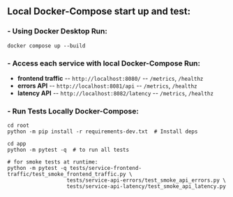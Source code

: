 ## Local Docker-Compose start up and test:
### - Using Docker Desktop Run:
```
docker compose up --build
```
### - Access each service with local Docker-Compose Run:
- **frontend traffic** -- `http://localhost:8080/` -- `/metrics`, `/healthz`
- **errors API** -- `http://localhost:8081/api` -- `/metrics`, `/healthz`
- **latency API** -- `http://localhost:8082/latency` -- `/metrics`, `/healthz`
### - Run Tests Locally Docker-Compose:
```
cd root
python -m pip install -r requirements-dev.txt  # Install deps

cd app
python -m pytest -q  # to run all tests

# for smoke tests at runtime:
python -m pytest -q tests/service-frontend-traffic/test_smoke_frontend_traffic.py \
                   tests/service-api-errors/test_smoke_api_errors.py \
                   tests/service-api-latency/test_smoke_api_latency.py
```
